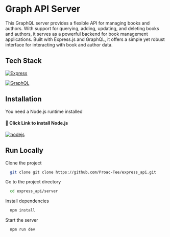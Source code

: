 # Graph API Server

This GraphQL server provides a flexible API for managing books and authors. With support for querying, adding, updating, and deleting books and authors, it serves as a powerful backend for book management applications. Built with Express.js and GraphQL, it offers a simple yet robust interface for interacting with book and author data.

## Tech Stack

[![Express](https://img.shields.io/badge/Express-000000?style=for-the-badge&logo=express&logoColor=white)](https://expressjs.com/)

[![GraphQL](https://img.shields.io/badge/GraphQL-E10098?style=for-the-badge&logo=graphql&logoColor=white)](https://graphql.org/)

## Installation

You need a Node.js runtime installed

#### 🔗 Click Link to install Node.js

[![nodejs](https://img.shields.io/badge/Node.js-339933?style=for-the-badge&logo=node.js&logoColor=white)](https://nodejs.org/en/download)

## Run Locally

Clone the project

```bash
  git clone git clone https://github.com/Proac-Tee/express_api.git
```

Go to the project directory

```bash
  cd express_api/server
```

Install dependencies

```bash
  npm install
```

Start the server

```bash
  npm run dev
```
